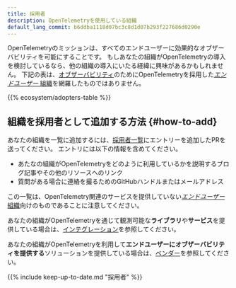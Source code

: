 ```yaml
---
title: 採用者
description: OpenTelemetryを使用している組織
default_lang_commit: b6ddba1118d07bc3c8d1d07b293f227686d0290e
---
```


OpenTelemetryのミッションは、すべてのエンドユーザーに効果的なオブザーバビリティを可能にすることです。
もしあなたの組織がOpenTelemetryの導入を検討しているなら、他の組織の導入にいたる経緯に興味があるかもしれません。
下記の表は、[オブザーバビリティ](/docs/concepts/observability-primer/)のためにOpenTelemetryを採用した[_エンドユーザー_ 組織](https://www.cncf.io/enduser/)を網羅したものではありません。

{{% ecosystem/adopters-table %}}

## 組織を採用者として追加する方法 {#how-to-add}

あなたの組織を一覧に追加するには、[採用者一覧][adopters list]にエントリーを追加したPRを送ってください。
エントリには以下の情報を含めてください。

- あたなの組織がOpenTelemetryをどのように利用しているかを説明するブログ記事やその他のリソースへのリンク
- 質問がある場合に連絡を撮るためのGitHubハンドルまたはメールアドレス

この一覧は、OpenTelemetry関連のサービスを提供していない[_エンドユーザー_ 組織](https://www.cncf.io/enduser/)向けのものであることに注意してください。

あなたの組織がOpenTelemetryを通じて観測可能な**ライブラリ**や**サービス**を提供している場合は、[インテグレーション](/ecosystem/integrations/)を参照してください。

あなたの組織がOpenTelemetryを利用して**エンドユーザーにオブザーバビリティを提供する**ソリューションを提供している場合は、[ベンダー](/ecosystem/vendors/)を参照してください。

{{% include keep-up-to-date.md "採用者" %}}

[adopters list]:
  https://github.com/open-telemetry/opentelemetry.io/tree/main/data/ecosystem/adopters.yaml
